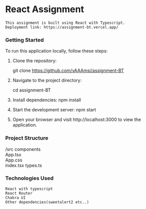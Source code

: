 # React Assignment
    This assignment is built using React with Typescript.
    Deployment link: https://assignment-bt.vercel.app/    
### Getting Started

To run this application locally, follow these steps:

1. Clone the repository:

    git clone https://github.com/vAAAmsi/assignment-BT

2. Navigate to the project directory:

    cd assignment-BT

3. Install dependencies:
    npm install

4. Start the development server:
    npm start

5. Open your browser and visit http://localhost:3000 to view the application.

### Project Structure

/src
    components                                         
    App.tsx  
    App.css        
    index.tsx
    types.ts

### Technologies Used

    React with typescript
    React Router
    Chakra UI
    Other dependencies(sweetalert2 etc..)



